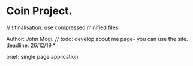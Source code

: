 # Coin Project.

// ! finalisation: use compressed minified files

Author: John Mogi. // todo: develop about me page- you can use the site. deadline: 26/12/19 *

brief: single page application.
